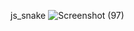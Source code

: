 js_snake
![Screenshot (97)](https://user-images.githubusercontent.com/39921508/124384787-89f92380-dcf0-11eb-9a7d-c45acb666712.png)
